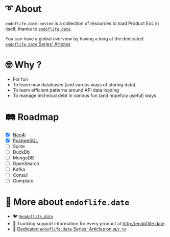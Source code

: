 # ➰ About

`endoflife.date-nested` is a collection of resources to load Product EoL in itself,
thanks to [`endoflife.date`](https://endoflife.date/).

You can have a global overview by having a loog at the dedicated [`endoflife.date` Series' Articles](https://dev.to/adriens/series/21232)

# 🤓 Why ?

- For fun
- To learn new databases (and varous ways of storing data)
- To learn efficient patterns around API data loading
- To manage technical debt in various fun (and hopefuly useful) ways

# 🛤️ Roadmap

- [x] [Neo4j](https://dev.to/optnc/browse-neo4j-eol-versions-inside-neo4j-auradb-1ncb)
- [x] [PostgreSQL](https://dev.to/adriens/postgresql-eols-as-a-table-15hb)
- [ ] Sqlite
- [ ] DuckDb
- [ ] MongoDB
- [ ] OpenSearch
- [ ] Kafka
- [ ] Consul
- [ ] Gomplate

# 📑 More about `endoflife.date`

- 🐦 [`@endoflife_date`](https://twitter.com/endoflife_date)
- 🔗 Tracking support information for every product at http://endoflife.date
- 📝 [Dedicated `endoflife.date` Series' Articles on `DEV.to`](https://dev.to/adriens/series/21232)
